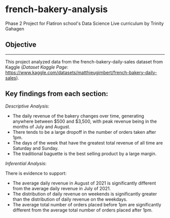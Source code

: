 # french-bakery-analysis
Phase 2 Project for Flatiron school's Data Science Live curriculum by Trinity Gahagen

## Objective
---
This project analyzed data from the french-bakery-daily-sales dataset from Kaggle (*Dataset Kaggle Page*: https://www.kaggle.com/datasets/matthieugimbert/french-bakery-daily-sales).


## Key findings from each section:

*Descriptive Analysis*:

- The daily revenue of the bakery changes over time, generating anywhere between $500 and $3,500, with peak revenue being in the months of July and August.
- There tends to be a large dropoff in the number of orders taken after 1pm.
- The days of the week that have the greatest total revenue of all time are Saturday and Sunday.
- The traditional baguette is the best selling product by a large margin.


*Inferential Analysis*:

There is evidence to support:
- The average daily revenue in August of 2021 is significantly different from the average daily revenue in July of 2021.
- The distribution of daily revenue on weekends is significantly greater than the distribution of daily revenue on the weekdays.
- The average total number of orders placed before 1pm are significantly different from the average total number of orders placed after 1pm.
